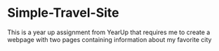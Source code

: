 # Simple-Travel-Site

This is a year up assignment from YearUp that requires me to create a webpage with two pages containing information about my favorite city
